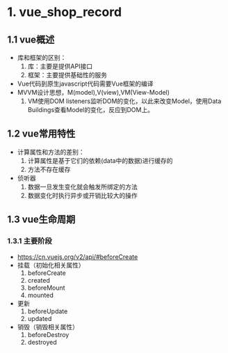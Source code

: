 # 1. vue_shop_record

## 1.1 vue概述
- 库和框架的区别：
  1. 库：主要是提供API接口
  2. 框架：主要提供基础性的服务
- Vue代码到原生javascript代码需要Vue框架的编译
- MVVM设计思想，M(model),V(view),VM(View-Model)
  1. VM使用DOM listeners监听DOM的变化，以此来改变Model，使用Data Buildings查看Model的变化，反应到DOM上。
## 1.2 vue常用特性
- 计算属性和方法的差别：
  1. 计算属性是基于它们的依赖(data中的数据)进行缓存的
  2. 方法不存在缓存
- 侦听器
  1. 数据一旦发生变化就会触发所绑定的方法
  2. 数据变化时执行异步或开销比较大的操作
## 1.3 vue生命周期

###  1.3.1 主要阶段
- https://cn.vuejs.org/v2/api/#beforeCreate
- 挂载（初始化相关属性）
   1. beforeCreate
   2. created
   3. beforeMount
   4. mounted
- 更新
   1. beforeUpdate
   2. updated
- 销毁（销毁相关属性）
   1. beforeDestroy
   2. destroyed